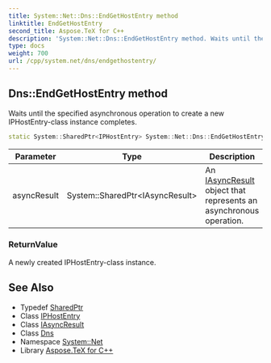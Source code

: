 ```yaml
---
title: System::Net::Dns::EndGetHostEntry method
linktitle: EndGetHostEntry
second_title: Aspose.TeX for C++
description: 'System::Net::Dns::EndGetHostEntry method. Waits until the specified asynchronous operation to create a new IPHostEntry-class instance completes in C++.'
type: docs
weight: 700
url: /cpp/system.net/dns/endgethostentry/
---
```

## Dns::EndGetHostEntry method


Waits until the specified asynchronous operation to create a new IPHostEntry-class instance completes.

```cpp
static System::SharedPtr<IPHostEntry> System::Net::Dns::EndGetHostEntry(System::SharedPtr<IAsyncResult> asyncResult)
```


| Parameter | Type | Description |
| --- | --- | --- |
| asyncResult | System::SharedPtr\<IAsyncResult\> | An [IAsyncResult](../../../system/iasyncresult/) object that represents an asynchronous operation. |

### ReturnValue

A newly created IPHostEntry-class instance.

## See Also

* Typedef [SharedPtr](../../../system/sharedptr/)
* Class [IPHostEntry](../../iphostentry/)
* Class [IAsyncResult](../../../system/iasyncresult/)
* Class [Dns](../)
* Namespace [System::Net](../../)
* Library [Aspose.TeX for C++](../../../)
